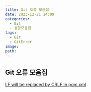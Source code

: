 ```yaml
---
title: Git 오류 모음집
date: 2023-12-21 14:09
categories:
  - Git
  - 상황모음집
tags:
  - Git
  - GitError
image: 
path:
---
```


## Git 오류 모음집
[LF will be replaced by CRLF in pom.xml](https://sonjh919.github.io/posts/LF-will-be-replaced-by-CRLF-in-pom.xml)